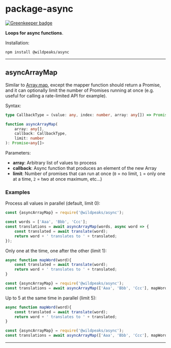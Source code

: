 # package-async

[![Greenkeeper badge](https://badges.greenkeeper.io/wildpeaks/package-async.svg)](https://greenkeeper.io/)

**Loops for async functions**.

Installation:

	npm install @wildpeaks/async


-------------------------------------------------------------------------------

## asyncArrayMap

Similar to [Array.map](https://developer.mozilla.org/en-US/docs/Web/JavaScript/Reference/Global_Objects/Array/map),
except the mapper function should return a Promise, and it can optionally limit the number of Promises running at once
(e.g. useful for calling a rate-limited API for example).

Syntax:

````ts
type CallbackType = (value: any, index: number, array: any[]) => Promise;

function asyncArrayMap(
	array: any[],
	callback: CallbackType,
	limit: number
): Promise<any[]>
````

Parameters:
 - **array**: Arbitrary list of values to process
 - **callback**: Async function that produces an element of the new Array
 - **limit**: Number of promises that can run at once (`0` = no limit, `1` = only one at a time, `2` = two at once maximum, etc…)


### Examples

Process all values in parallel (default, limit 0):
````js
const {asyncArrayMap} = require('@wildpeaks/async');

const words = ['Aaa', 'Bbb', 'Ccc'];
const translations = await asyncArrayMap(words, async word => {
	const translated = await translate(word);
	return word + ' translates to ' + translated;
});
````


Only one at the time, one after the other (limit 1):

````js
async function mapWord(word){
	const translated = await translate(word);
	return word + ' translates to ' + translated;
}

const {asyncArrayMap} = require('@wildpeaks/async');
const translations = await asyncArrayMap(['Aaa', 'Bbb', 'Ccc'], mapWord, 1);
````

Up to 5 at the same time in parallel (limit 5):

````js
async function mapWord(word){
	const translated = await translate(word);
	return word + ' translates to ' + translated;
}

const {asyncArrayMap} = require('@wildpeaks/async');
const translations = await asyncArrayMap(['Aaa', 'Bbb', 'Ccc'], mapWord, 5);
````

-------------------------------------------------------------------------------

